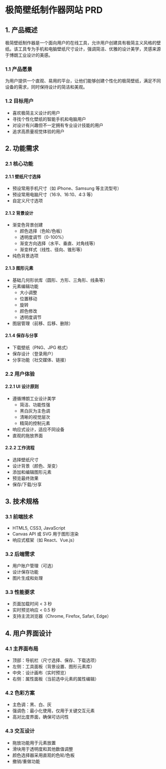# 极简壁纸制作器网站 PRD

## 1. 产品概述

极简壁纸制作器是一个面向用户的在线工具，允许用户创建具有极简主义风格的壁纸。该工具专为手机和电脑壁纸尺寸设计，强调简洁、优雅的设计美学，灵感来源于博朗工业设计的美感。

### 1.1 产品愿景

为用户提供一个直观、易用的平台，让他们能够创建个性化的极简壁纸，满足不同设备的需求，同时保持设计的简洁和美观。

### 1.2 目标用户

- 喜欢极简主义设计的用户
- 寻找个性化壁纸的智能手机和电脑用户
- 对设计有兴趣但不一定拥有专业设计技能的用户
- 追求高质量视觉体验的用户

## 2. 功能需求

### 2.1 核心功能

#### 2.1.1 壁纸尺寸选择
- 预设常用手机尺寸（如 iPhone、Samsung 等主流型号）
- 预设常用电脑尺寸（16:9、16:10、4:3 等）
- 自定义尺寸选项

#### 2.1.2 背景设计
- 渐变色背景创建
  - 颜色选择（色轮/色板）
  - 透明度调节（0-100%）
  - 渐变方向选择（水平、垂直、对角线等）
  - 渐变样式（线性、径向、锥形等）
- 纯色背景选项

#### 2.1.3 图形元素
- 基础几何形状库（圆形、方形、三角形、线条等）
- 元素编辑功能
  - 大小调整
  - 位置移动
  - 旋转
  - 颜色修改
  - 透明度调节
- 图层管理（前移、后移、删除）

#### 2.1.4 保存与分享
- 下载壁纸（PNG、JPG 格式）
- 保存设计（登录用户）
- 分享功能（社交媒体、链接）

### 2.2 用户体验

#### 2.2.1 UI 设计原则
- 遵循博朗工业设计美学
  - 简洁、功能性强
  - 黑白灰为主色调
  - 清晰的视觉层次
  - 精简的控制元素
- 响应式设计，适应不同设备
- 直观的拖放界面

#### 2.2.2 工作流程
- 选择壁纸尺寸
- 设计背景（颜色、渐变）
- 添加和编辑图形元素
- 预览最终效果
- 保存/下载/分享

## 3. 技术规格

### 3.1 前端技术
- HTML5, CSS3, JavaScript
- Canvas API 或 SVG 用于图形渲染
- 响应式框架（如 React、Vue.js）

### 3.2 后端需求
- 用户账户管理（可选）
- 设计保存功能
- 图片生成和处理

### 3.3 性能要求
- 页面加载时间 < 3 秒
- 实时预览响应 < 0.5 秒
- 支持主流浏览器（Chrome, Firefox, Safari, Edge）

## 4. 用户界面设计

### 4.1 主界面布局
- 顶部：导航栏（尺寸选择、保存、下载选项）
- 左侧：工具面板（背景设置、图形元素库）
- 中央：设计画布（实时预览）
- 右侧：属性面板（当前选中元素的属性编辑）

### 4.2 色彩方案
- 主色调：黑、白、灰
- 强调色：最小化使用，仅用于关键交互元素
- 高对比度界面，确保可访问性

### 4.3 交互设计
- 拖放功能用于元素放置
- 滑块用于透明度和其他数值调整
- 颜色选择器采用直观的色轮/色板
- 撤销/重做功能


